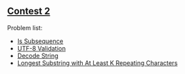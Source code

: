 <h2><a href="https://leetcode.com/contest/leetcode-weekly-contest-3/">Contest 2</a></h2>
<p>
Problem list:
<ul>
<li><a href="./is_subsequence.md">Is Subsequence</a></li>
<li><a href="./utf-8_validation.md">UTF-8 Validation</a></li>
<li><a href="./decode_string.md">Decode String</a></li>
<li><a href="./longest_substring_with_at_least_k_repeating_characters.md">Longest Substring with At Least K Repeating Characters</a></li>
</ul>
</p>
